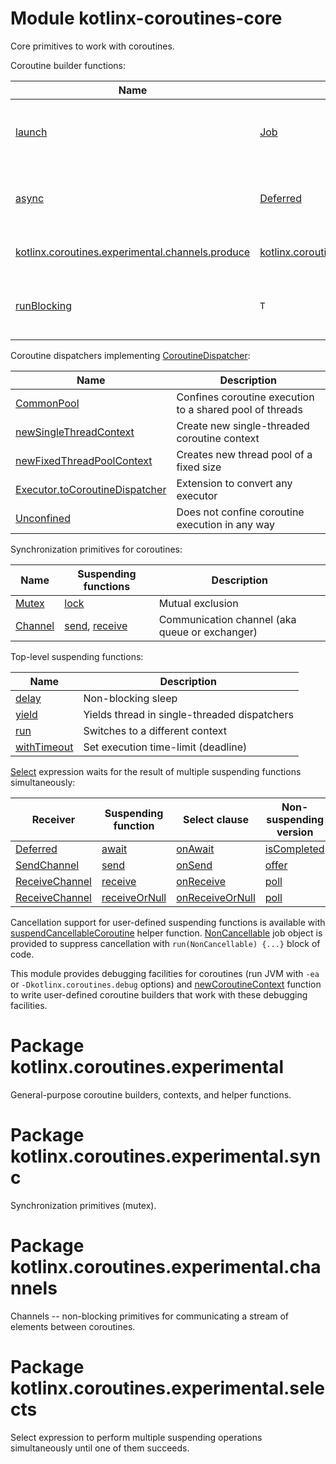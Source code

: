 # Module kotlinx-coroutines-core

Core primitives to work with coroutines.

Coroutine builder functions:

| **Name**      | **Result**    | **Scope**        | **Description**
| ------------- | ------------- | ---------------- | ---------------
| [launch]      | [Job]         | [CoroutineScope] | Launches coroutine that does not have any result 
| [async]       | [Deferred]    | [CoroutineScope] | Returns a single value with the future result
| [kotlinx.coroutines.experimental.channels.produce]     | [kotlinx.coroutines.experimental.channels.ProducerJob] | [kotlinx.coroutines.experimental.channels.ProducerScope]  | Produces a stream of elements
| [runBlocking] | `T`           | [CoroutineScope] | Blocks the thread while the coroutine runs

Coroutine dispatchers implementing [CoroutineDispatcher]:
 
| **Name**                    | **Description**
| --------------------------- | ---------------
| [CommonPool]                | Confines coroutine execution to a shared pool of threads
| [newSingleThreadContext]    | Create new single-threaded coroutine context
| [newFixedThreadPoolContext] | Creates new thread pool of a fixed size 
| [Executor.toCoroutineDispatcher][java.util.concurrent.Executor.toCoroutineDispatcher] | Extension to convert any executor
| [Unconfined]                | Does not confine coroutine execution in any way

Synchronization primitives for coroutines:

| **Name**   | **Suspending functions**                                    | **Description**
| ---------- | ----------------------------------------------------------- | ---------------
| [Mutex][kotlinx.coroutines.experimental.sync.Mutex]          | [lock][kotlinx.coroutines.experimental.sync.Mutex.lock]                                          | Mutual exclusion 
| [Channel][kotlinx.coroutines.experimental.channels.Channel]  | [send][kotlinx.coroutines.experimental.channels.SendChannel.send], [receive][kotlinx.coroutines.experimental.channels.ReceiveChannel.receive] | Communication channel (aka queue or exchanger)

Top-level suspending functions:

| **Name**      | **Description**
| ------------- | ---------------
| [delay]       | Non-blocking sleep
| [yield]       | Yields thread in single-threaded dispatchers
| [run]         | Switches to a different context
| [withTimeout] | Set execution time-limit (deadline)

[Select][kotlinx.coroutines.experimental.selects.select] expression waits for the result of multiple suspending functions simultaneously:

| **Receiver**     | **Suspending function**                       | **Select clause**                                | **Non-suspending version**
| ---------------- | --------------------------------------------- | ------------------------------------------------ | --------------------------
| [Deferred]       | [await][Deferred.await]                       | [onAwait][kotlinx.coroutines.experimental.selects.SelectBuilder.onAwait]                 | [isCompleted][Job.isCompleted]
| [SendChannel][kotlinx.coroutines.experimental.channels.SendChannel]    | [send][kotlinx.coroutines.experimental.channels.SendChannel.send]                      | [onSend][kotlinx.coroutines.experimental.selects.SelectBuilder.onSend]                   | [offer][kotlinx.coroutines.experimental.channels.SendChannel.offer]
| [ReceiveChannel][kotlinx.coroutines.experimental.channels.ReceiveChannel] | [receive][kotlinx.coroutines.experimental.channels.ReceiveChannel.receive]             | [onReceive][kotlinx.coroutines.experimental.selects.SelectBuilder.onReceive]             | [poll][kotlinx.coroutines.experimental.channels.ReceiveChannel.poll]
| [ReceiveChannel][kotlinx.coroutines.experimental.channels.ReceiveChannel] | [receiveOrNull][kotlinx.coroutines.experimental.channels.ReceiveChannel.receiveOrNull] | [onReceiveOrNull][kotlinx.coroutines.experimental.selects.SelectBuilder.onReceiveOrNull] | [poll][kotlinx.coroutines.experimental.channels.ReceiveChannel.poll]

Cancellation support for user-defined suspending functions is available with [suspendCancellableCoroutine]
helper function. [NonCancellable] job object is provided to suppress cancellation with 
`run(NonCancellable) {...}` block of code.

This module provides debugging facilities for coroutines (run JVM with `-ea` or `-Dkotlinx.coroutines.debug` options) 
and [newCoroutineContext] function to write user-defined coroutine builders that work with these
debugging facilities.

# Package kotlinx.coroutines.experimental

General-purpose coroutine builders, contexts, and helper functions.

# Package kotlinx.coroutines.experimental.sync

Synchronization primitives (mutex).

# Package kotlinx.coroutines.experimental.channels

Channels -- non-blocking primitives for communicating a stream of elements between coroutines.

# Package kotlinx.coroutines.experimental.selects

Select expression to perform multiple suspending operations simultaneously until one of them succeeds.

<!--- SITE_ROOT https://kotlin.github.io/kotlinx.coroutines/kotlinx-coroutines-core -->
<!--- DOCS_ROOT kotlinx-coroutines-core/target/dokka/kotlinx-coroutines-core -->
<!--- INDEX kotlinx.coroutines.experimental -->
[launch]: https://kotlin.github.io/kotlinx.coroutines/kotlinx-coroutines-core/kotlinx.coroutines.experimental/launch.html
[Job]: https://kotlin.github.io/kotlinx.coroutines/kotlinx-coroutines-core/kotlinx.coroutines.experimental/-job/index.html
[CoroutineScope]: https://kotlin.github.io/kotlinx.coroutines/kotlinx-coroutines-core/kotlinx.coroutines.experimental/-coroutine-scope/index.html
[async]: https://kotlin.github.io/kotlinx.coroutines/kotlinx-coroutines-core/kotlinx.coroutines.experimental/async.html
[Deferred]: https://kotlin.github.io/kotlinx.coroutines/kotlinx-coroutines-core/kotlinx.coroutines.experimental/-deferred/index.html
[runBlocking]: https://kotlin.github.io/kotlinx.coroutines/kotlinx-coroutines-core/kotlinx.coroutines.experimental/run-blocking.html
[CoroutineDispatcher]: https://kotlin.github.io/kotlinx.coroutines/kotlinx-coroutines-core/kotlinx.coroutines.experimental/-coroutine-dispatcher/index.html
[CommonPool]: https://kotlin.github.io/kotlinx.coroutines/kotlinx-coroutines-core/kotlinx.coroutines.experimental/-common-pool/index.html
[newSingleThreadContext]: https://kotlin.github.io/kotlinx.coroutines/kotlinx-coroutines-core/kotlinx.coroutines.experimental/new-single-thread-context.html
[newFixedThreadPoolContext]: https://kotlin.github.io/kotlinx.coroutines/kotlinx-coroutines-core/kotlinx.coroutines.experimental/new-fixed-thread-pool-context.html
[java.util.concurrent.Executor.toCoroutineDispatcher]: https://kotlin.github.io/kotlinx.coroutines/kotlinx-coroutines-core/kotlinx.coroutines.experimental/to-coroutine-dispatcher.html
[Unconfined]: https://kotlin.github.io/kotlinx.coroutines/kotlinx-coroutines-core/kotlinx.coroutines.experimental/-unconfined/index.html
[delay]: https://kotlin.github.io/kotlinx.coroutines/kotlinx-coroutines-core/kotlinx.coroutines.experimental/delay.html
[yield]: https://kotlin.github.io/kotlinx.coroutines/kotlinx-coroutines-core/kotlinx.coroutines.experimental/yield.html
[run]: https://kotlin.github.io/kotlinx.coroutines/kotlinx-coroutines-core/kotlinx.coroutines.experimental/run.html
[withTimeout]: https://kotlin.github.io/kotlinx.coroutines/kotlinx-coroutines-core/kotlinx.coroutines.experimental/with-timeout.html
[Deferred.await]: https://kotlin.github.io/kotlinx.coroutines/kotlinx-coroutines-core/kotlinx.coroutines.experimental/await.html
[Job.isCompleted]: https://kotlin.github.io/kotlinx.coroutines/kotlinx-coroutines-core/kotlinx.coroutines.experimental/is-completed.html
[suspendCancellableCoroutine]: https://kotlin.github.io/kotlinx.coroutines/kotlinx-coroutines-core/kotlinx.coroutines.experimental/suspend-cancellable-coroutine.html
[NonCancellable]: https://kotlin.github.io/kotlinx.coroutines/kotlinx-coroutines-core/kotlinx.coroutines.experimental/-non-cancellable/index.html
[newCoroutineContext]: https://kotlin.github.io/kotlinx.coroutines/kotlinx-coroutines-core/kotlinx.coroutines.experimental/new-coroutine-context.html
<!--- INDEX kotlinx.coroutines.experimental.sync -->
[kotlinx.coroutines.experimental.sync.Mutex]: https://kotlin.github.io/kotlinx.coroutines/kotlinx-coroutines-core/kotlinx.coroutines.experimental.sync/-mutex/index.html
[kotlinx.coroutines.experimental.sync.Mutex.lock]: https://kotlin.github.io/kotlinx.coroutines/kotlinx-coroutines-core/kotlinx.coroutines.experimental.sync/lock.html
<!--- INDEX kotlinx.coroutines.experimental.channels -->
[kotlinx.coroutines.experimental.channels.produce]: https://kotlin.github.io/kotlinx.coroutines/kotlinx-coroutines-core/kotlinx.coroutines.experimental.channels/produce.html
[kotlinx.coroutines.experimental.channels.ProducerJob]: https://kotlin.github.io/kotlinx.coroutines/kotlinx-coroutines-core/kotlinx.coroutines.experimental.channels/-producer-job/index.html
[kotlinx.coroutines.experimental.channels.ProducerScope]: https://kotlin.github.io/kotlinx.coroutines/kotlinx-coroutines-core/kotlinx.coroutines.experimental.channels/-producer-scope/index.html
[kotlinx.coroutines.experimental.channels.Channel]: https://kotlin.github.io/kotlinx.coroutines/kotlinx-coroutines-core/kotlinx.coroutines.experimental.channels/-channel/index.html
[kotlinx.coroutines.experimental.channels.SendChannel.send]: https://kotlin.github.io/kotlinx.coroutines/kotlinx-coroutines-core/kotlinx.coroutines.experimental.channels/send.html
[kotlinx.coroutines.experimental.channels.ReceiveChannel.receive]: https://kotlin.github.io/kotlinx.coroutines/kotlinx-coroutines-core/kotlinx.coroutines.experimental.channels/receive.html
[kotlinx.coroutines.experimental.channels.SendChannel]: https://kotlin.github.io/kotlinx.coroutines/kotlinx-coroutines-core/kotlinx.coroutines.experimental.channels/-send-channel/index.html
[kotlinx.coroutines.experimental.channels.SendChannel.offer]: https://kotlin.github.io/kotlinx.coroutines/kotlinx-coroutines-core/kotlinx.coroutines.experimental.channels/offer.html
[kotlinx.coroutines.experimental.channels.ReceiveChannel]: https://kotlin.github.io/kotlinx.coroutines/kotlinx-coroutines-core/kotlinx.coroutines.experimental.channels/-receive-channel/index.html
[kotlinx.coroutines.experimental.channels.ReceiveChannel.poll]: https://kotlin.github.io/kotlinx.coroutines/kotlinx-coroutines-core/kotlinx.coroutines.experimental.channels/poll.html
[kotlinx.coroutines.experimental.channels.ReceiveChannel.receiveOrNull]: https://kotlin.github.io/kotlinx.coroutines/kotlinx-coroutines-core/kotlinx.coroutines.experimental.channels/receive-or-null.html
<!--- INDEX kotlinx.coroutines.experimental.selects -->
[kotlinx.coroutines.experimental.selects.select]: https://kotlin.github.io/kotlinx.coroutines/kotlinx-coroutines-core/kotlinx.coroutines.experimental.selects/select.html
[kotlinx.coroutines.experimental.selects.SelectBuilder.onAwait]: https://kotlin.github.io/kotlinx.coroutines/kotlinx-coroutines-core/kotlinx.coroutines.experimental.selects/on-await.html
[kotlinx.coroutines.experimental.selects.SelectBuilder.onSend]: https://kotlin.github.io/kotlinx.coroutines/kotlinx-coroutines-core/kotlinx.coroutines.experimental.selects/on-send.html
[kotlinx.coroutines.experimental.selects.SelectBuilder.onReceive]: https://kotlin.github.io/kotlinx.coroutines/kotlinx-coroutines-core/kotlinx.coroutines.experimental.selects/on-receive.html
[kotlinx.coroutines.experimental.selects.SelectBuilder.onReceiveOrNull]: https://kotlin.github.io/kotlinx.coroutines/kotlinx-coroutines-core/kotlinx.coroutines.experimental.selects/on-receive-or-null.html
<!--- END -->
